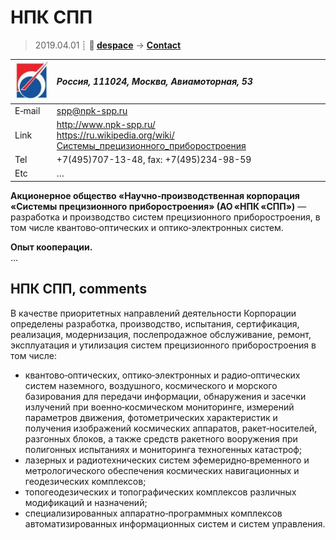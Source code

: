 # НПК СПП
> 2019.04.01 ┊ **🚀 [despace](index.md)** → **[Contact](contact.md)**

|[![](f/contact/n/npk_spp_logo1_thumb.jpg)](f/contact/n/npk_spp_logo1.png)|*Россия, 111024, Москва, Авиамоторная, 53*|
|:--|:--|
|E‑mail| <spp@npk-spp.ru> |
|Link| <http://www.npk-spp.ru/><br> <https://ru.wikipedia.org/wiki/Системы_прецизионного_приборостроения> |
|Tel| +7(495)707-13-48, fax: +7(495)234-98-59 |
|Etc| … |

**Акционерное общество «Научно‑производственная корпорация «Системы прецизионного приборостроения» (АО «НПК «СПП»)** — разработка и производство систем прецизионного приборостроения, в том числе квантово‑оптических и оптико‑электронных систем.

**Опыт кооперации.**  
…


<p style="page-break-after:always"> </p>

## НПК СПП, comments

В качестве приоритетных направлений деятельности Корпорации определены разработка, производство, испытания, сертификация, реализация, модернизация, послепродажное обслуживание, ремонт, эксплуатация и утилизация систем прецизионного приборостроения в том числе:

   - квантово‑оптических, оптико‑электронных и радио‑оптических систем   наземного, воздушного, космического и морского базирования для передачи информации, обнаружения и засечки излучений при военно‑космическом мониторинге, измерений параметров движения, фотометрических характеристик и получения изображений космических аппаратов, ракет‑носителей, разгонных блоков, а также средств ракетного вооружения при полигонных испытаниях и мониторинга техногенных катастроф;
   - лазерных и радиотехнических систем эфемеридно‑временного и метрологического обеспечения космических навигационных и геодезических комплексов;
   - топогеодезических и топографических комплексов различных модификаций и назначений;
   - специализированных аппаратно‑программных комплексов автоматизированных информационных систем  и систем управления.
